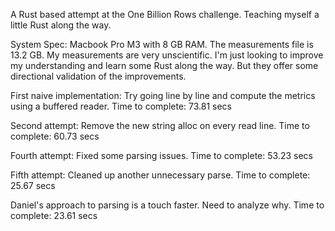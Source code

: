 A Rust based attempt at the One Billion Rows challenge. Teaching myself a little Rust along the way.

System Spec: Macbook Pro M3 with 8 GB RAM. The measurements file is 13.2 GB.
My measurements are very unscientific. I'm just looking to improve my understanding and learn some Rust along the way.
But they offer some directional validation of the improvements.

First naive implementation: Try going line by line and compute the metrics using a buffered reader. Time to complete: 73.81 secs

Second attempt: Remove the new string alloc on every read line. Time to complete: 60.73 secs

Fourth attempt: Fixed some parsing issues. Time to complete: 53.23 secs

Fifth attempt: Cleaned up another unnecessary parse. Time to complete: 25.67 secs

Daniel's approach to parsing is a touch faster. Need to analyze why. Time to complete: 23.61 secs